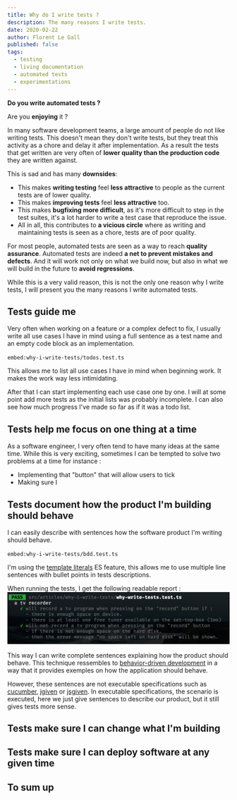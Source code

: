 ```yaml
---
title: Why do I write tests ?
description: The many reasons I write tests.
date: 2020-02-22
author: Florent Le Gall
published: false
tags:
  - testing
  - living documentation
  - automated tests
  - experimentations
---
```


**Do you write automated tests ?**

Are you **enjoying** it ?

In many software development teams, a large amount of people do not like writing tests. This doesn't mean they don't write tests, but they treat this activity as a chore and delay it after implementation. As a result the tests that get written are very often of **lower quality than the production code** they are written against.

This is sad and has many **downsides**:

- This makes **writing testing** feel **less attractive** to people as the current tests are of lower quality.
- This makes **improving tests** feel **less attractive** too.
- This makes **bugfixing more difficult**, as it's more difficult to step in the test suites, it's a lot harder to write a test case that reproduce the issue.
- All in all, this contributes to **a vicious circle** where as writing and maintaining tests is seen as a chore, tests are of poor quality.

For most people, automated tests are seen as a way to reach **quality assurance**. Automated tests are indeed **a net to prevent mistakes and defects**. And it will work not only on what we build now, but also in what we will build in the future to **avoid regressions**.

While this is a very valid reason, this is not the only one reason why I write tests, I will present you the many reasons I write automated tests.

## Tests guide me

Very often when working on a feature or a complex defect to fix, I usually write all use cases I have in mind using a full sentence as a test name and an empty code block as an implementation.

`embed:why-i-write-tests/todos.test.ts`

This allows me to list all use cases I have in mind when beginning work. It makes the work way less intimidating.

After that I can start implementing each use case one by one. I will at some point add more tests as the initial lists was probably incomplete. I can also see how much progress I've made so far as if it was a todo list.

## Tests help me focus on one thing at a time

As a software engineer, I very often tend to have many ideas at the same time. While this is very exciting, sometimes I can be tempted to solve two problems at a time for instance :

- Implementing that "button" that will allow users to tick
- Making sure I

## Tests document how the product I'm building should behave

I can easily describe with sentences how the software product I'm writing should behave.

`embed:why-i-write-tests/bdd.test.ts`

I'm using the [template literals](https://developer.mozilla.org/en-US/docs/Web/JavaScript/Reference/Template_literals) ES feature, this allows me to use multiple line sentences with bullet points in tests descriptions.

When running the tests, I get the following readable report :
![](./jest.png)

This way I can write complete sentences explaining how the product should behave. This technique ressembles to [behavior-driven development](https://en.wikipedia.org/wiki/Behavior-driven_development) in a way that it provides exemples on how the application should behave.

However, these sentences are not executable specifications such as [cucumber](https://cucumber.io/), [jgiven](http://jgiven.org/) or [jsgiven](https://jsgiven.org/). In executable specifications, the scenario is executed, here we just give sentences to describe our product, but it still gives tests more sense.

## Tests make sure I can change what I'm building

## Tests make sure I can deploy software at any given time

## To sum up
